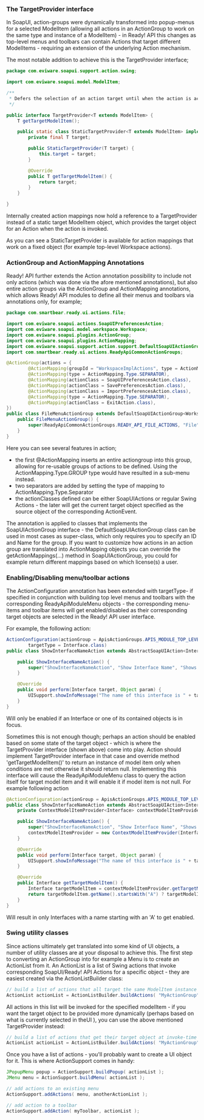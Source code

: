 ### The TargetProvider interface

In SoapUI, action-groups were dynamically transformed into popup-menus for a selected ModelItem (allowing all actions in an ActionGroup to work on the same type and instance of a ModelItem) - in Ready! API this changes as top-level menus and toolbars can contain Actions that target different ModelItems - requiring an extension of the underlying Action mechanism. 

The most notable addition to achieve this is the TargetProvider interface;

```java
package com.eviware.soapui.support.action.swing;

import com.eviware.soapui.model.ModelItem;

/**
 * Defers the selection of an action target until when the action is actually invoked
 */

public interface TargetProvider<T extends ModelItem> {
    T getTargetModelItem();

    public static class StaticTargetProvider<T extends ModelItem> implements TargetProvider<T> {
        private final T target;

        public StaticTargetProvider(T target) {
            this.target = target;
        }

        @Override
        public T getTargetModelItem() {
            return target;
        }
    }

}
```
Internally created action mappings now hold a reference to a TargetProvider instead of a static target ModelItem object, which provides the target object for an Action when the action is invoked. 

As you can see a StaticTargetProvider is available for action mappings that work on a fixed object (for example top-level Workspace actions).

### ActionGroup and ActionMapping Annotations  

Ready! API further extends the Action annotation possibility to include not only actions (which was done via the afore mentioned annotations), but also entire action groups via the ActionGroup and ActionMapping annotations, which allows Ready! API modules to define all their menus and toolbars via annotations only, for example;

```java
package com.smartbear.ready.ui.actions.file;

import com.eviware.soapui.actions.SoapUIPreferencesAction;
import com.eviware.soapui.model.workspace.Workspace;
import com.eviware.soapui.plugins.ActionGroup;
import com.eviware.soapui.plugins.ActionMapping;
import com.eviware.soapui.support.action.support.DefaultSoapUIActionGroup;
import com.smartbear.ready.ui.actions.ReadyApiCommonActionGroups;

@ActionGroup(actions = {
        @ActionMapping(groupId = "WorkspaceImplActions", type = ActionMapping.Type.INSERT),
        @ActionMapping(type = ActionMapping.Type.SEPARATOR),
        @ActionMapping(actionClass = SoapUIPreferencesAction.class),
        @ActionMapping(actionClass = SavePreferencesAction.class),
        @ActionMapping(actionClass = ImportPreferencesAction.class),
        @ActionMapping(type = ActionMapping.Type.SEPARATOR),
        @ActionMapping(actionClass = ExitAction.class),
})
public class FileMenuActionGroup extends DefaultSoapUIActionGroup<Workspace> {
    public FileMenuActionGroup() {
        super(ReadyApiCommonActionGroups.READY_API_FILE_ACTIONS, "File");
    }
}
```
Here you can see several features in action;
- the first @ActionMapping inserts an entire actiongroup into this group, allowing for re-usable groups of actions to be defined. Using the ActionMapping.Type.GROUP type would have resulted in a sub-menu instead.
- two separators are added by setting the type of mapping to ActionMapping.Type.Separator
- the actionClasses defined can be either SoapUIActions or regular Swing Actions - the later will get the current target object specified as the source object of the corresponding ActionEvent.

The annotation is applied to classes that implements the SoapUIActionGroup interface - the DefaultSoapUIActionGroup class can be used in most cases as super-class, which only requires you to specify an ID and Name for the group. If you want to customize how actions in an action group are translated into ActionMapping objects you can override the getActionMappings(...) method in SoapUIActionGroup, you could for example return different mappings based on which license(s) a user.

### Enabling/Disabling menu/toolbar actions

The ActionConfiguration annotation has been extended with targetType- if specified in conjunction with building top level menus and toolbars with the corresponding ReadyApiModuleMenu objects - the corresponding menu-items and toolbar items will get enabled/disabled as their corresponding target objects are selected in the Ready! API user interface.

For example, the following action:

```java
ActionConfiguration(actionGroup = ApisActionGroups.APIS_MODULE_TOP_LEVEL_PROJECT_ACTIONS,
        targetType = Interface.class)
public class ShowInterfaceNameAction extends AbstractSoapUIAction<Interface> {

    public ShowInterfaceNameAction() {
        super("ShowInterfaceNameAction", "Show Interface Name", "Shows the name of this interface");
    }

    @Override
    public void perform(Interface target, Object param) {
        UISupport.showInfoMessage("The name of this interface is " + target.getName());
    }
}
```
Will only be enabled if an Interface or one of its contained objects is in focus. 

Sometimes this is not enough though; perhaps an action should be enabled based on some state of the target object - which is where the TargetProvider interface (shown above) come into play. Action should implement TargetProvider interface in that case and override method 'getTargetModelItem()' to return an instance of model item only when conditions are met otherwise it should return null. Implementing this interface will cause the ReadyApiModuleMenu class to query the action itself for target model item and it will enable it if model item is not null. For example following action
```java
@ActionConfiguration(actionGroup = ApisActionGroups.APIS_MODULE_TOP_LEVEL_PROJECT_ACTIONS, targetType = Interface.class)
public class ShowInterfaceNameAction extends AbstractSoapUIAction<Interface> implements TargetProvider<Interface> {
    private ContextModelItemProvider<Interface> contextModelItemProvider;

    public ShowInterfaceNameAction() {
        super("ShowInterfaceNameAction", "Show Interface Name", "Shows the name of this interface");
        contextModelItemProvider = new ContextModelItemProvider(Interface.class);
    }

    @Override
    public void perform(Interface target, Object param) {
        UISupport.showInfoMessage("The name of this interface is " + target.getName());
    }

    @Override
    public Interface getTargetModelItem() {
        Interface targetModelItem = contextModelItemProvider.getTargetModelItem();
        return targetModelItem.getName().startsWith("A") ? targetModelItem: null;
    }
}

```
Will result in only Interfaces with a name starting with an 'A' to get enabled.

### Swing utility classes

Since actions ultimately get translated into some kind of UI objects, a number of utility classes are at your disposal to achieve this. The first step to converting an ActionGroup into for example a Menu is to create an ActionList from it. An ActionList is a list of Swing actions that invoke corresponding SoapUI/Ready! API Actions for a specific object - they are easiest created via the ActionListBuilder class:
```java
// build a list of actions that all target the same ModelItem instance
ActionList actionList = ActionListBuilder.buildActions( "MyActionGroup", someModelItem );
```
All actions in this list will be invoked for the specified modelItem - if you want the target object to be provided more dynamically (perhaps based on what is currently selected in theUI ), you can use the above mentioned TargetProvider instead:
```java
// build a list of actions that get their target object at invoke-time
ActionList actionList = ActionListBuilder.buildActions( "MyActionGroup", myTargetProvider );
```
Once you have a list of actions - you'll probably want to create a UI object for it. This is where ActionSupport comes in handy:
```java
JPopupMenu popup = ActionSupport.buildPopup( actionList );
JMenu menu = ActionSupport.buildMenu( actionList );

// add actions to an existing menu
ActionSupport.addActions( menu, anotherActionList );

// add action to a toolbar
ActionSupport.addAction( myToolbar, actionList );
```